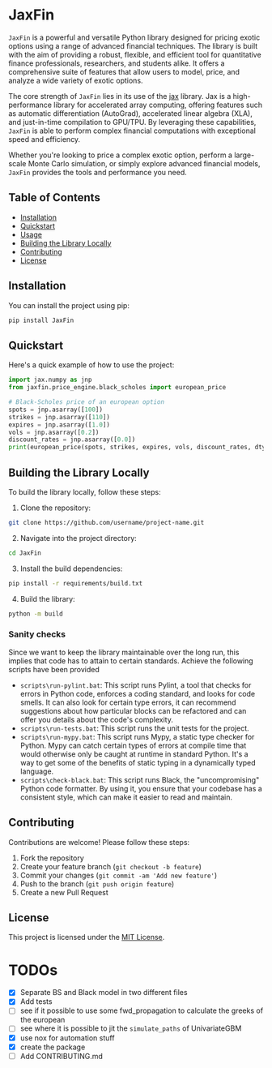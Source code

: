 # JaxFin

`JaxFin` is a powerful and versatile Python library designed for pricing exotic options using a range of advanced financial techniques. The library is built with the aim of providing a robust, flexible, and efficient tool for quantitative finance professionals, researchers, and students alike. It offers a comprehensive suite of features that allow users to model, price, and analyze a wide variety of exotic options.

The core strength of `JaxFin` lies in its use of the [jax](https://github.com/google/jax) library. Jax is a high-performance library for accelerated array computing, offering features such as automatic differentiation (AutoGrad), accelerated linear algebra (XLA), and just-in-time compilation to GPU/TPU. By leveraging these capabilities, `JaxFin` is able to perform complex financial computations with exceptional speed and efficiency.

Whether you're looking to price a complex exotic option, perform a large-scale Monte Carlo simulation, or simply explore advanced financial models, `JaxFin` provides the tools and performance you need.

## Table of Contents

- [Installation](#installation)
- [Quickstart](#quickstart)
- [Usage](#usage)
- [Building the Library Locally](#building-the-library-locally)
- [Contributing](#contributing)
- [License](#license)

## Installation

You can install the project using pip:

```bash
pip install JaxFin
```

## Quickstart

Here's a quick example of how to use the project:

```python
import jax.numpy as jnp
from jaxfin.price_engine.black_scholes import european_price

# Black-Scholes price of an european option
spots = jnp.asarray([100])
strikes = jnp.asarray([110])
expires = jnp.asarray([1.0])
vols = jnp.asarray([0.2])
discount_rates = jnp.asarray([0.0])
print(european_price(spots, strikes, expires, vols, discount_rates, dtype=jnp.float32))
```

## Building the Library Locally

To build the library locally, follow these steps:

1. Clone the repository:

```bash
git clone https://github.com/username/project-name.git
```

2. Navigate into the project directory:

```bash
cd JaxFin
```

3. Install the build dependencies:

```bash
pip install -r requirements/build.txt
```

4. Build the library:

```bash
python -m build
```

### Sanity checks

Since we want to keep the library maintainable over the long run, this implies that code has to attain to certain standards. Achieve the following scripts have been provided

- `scripts\run-pylint.bat`: This script runs Pylint, a tool that checks for errors in Python code, enforces a coding standard, and looks for code smells. It can also look for certain type errors, it can recommend suggestions about how particular blocks can be refactored and can offer you details about the code's complexity.
- `scripts\run-tests.bat`: This script runs the unit tests for the project.
- `scripts\run-mypy.bat`: This script runs Mypy, a static type checker for Python. Mypy can catch certain types of errors at compile time that would otherwise only be caught at runtime in standard Python. It's a way to get some of the benefits of static typing in a dynamically typed language.
- `scripts\check-black.bat`: This script runs Black, the "uncompromising" Python code formatter. By using it, you ensure that your codebase has a consistent style, which can make it easier to read and maintain.

## Contributing

Contributions are welcome! Please follow these steps:

1. Fork the repository
2. Create your feature branch (`git checkout -b feature`)
3. Commit your changes (`git commit -am 'Add new feature'`)
4. Push to the branch (`git push origin feature`)
5. Create a new Pull Request

## License

This project is licensed under the [MIT License](LICENSE).

# TODOs

- [x] Separate BS and Black model in two different files
- [x] Add tests 
- [ ] see if it possible to use some fwd_propagation to calculate the greeks of the european
- [ ] see where it is possible to jit the `simulate_paths` of UnivariateGBM
- [x] use nox for automation stuff
- [x] create the package
- [ ] Add CONTRIBUTING.md